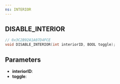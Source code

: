 ```yaml
---
ns: INTERIOR
---
```

## DISABLE_INTERIOR

```c
// 0x3C2B92A1A07D4FCE
void DISABLE_INTERIOR(int interiorID, BOOL toggle);
```

## Parameters
* **interiorID**:
* **toggle**:
